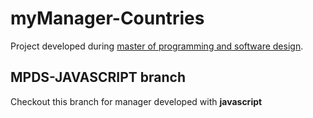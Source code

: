 # myManager-Countries
Project developed during [master of programming and software design](https://escuela.it/masters/master-programacion-diseno-software).

## MPDS-JAVASCRIPT branch
Checkout this branch for manager developed with **javascript**